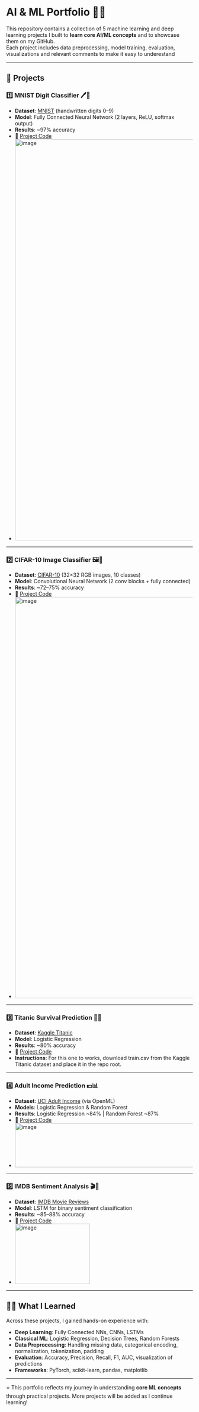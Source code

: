 # AI & ML Portfolio 🚀🤖

This repository contains a collection of 5 machine learning and deep learning projects I built to **learn core AI/ML concepts** and to showcase them on my GitHub.  
Each project includes data preprocessing, model training, evaluation, visualizations and relevant comments to make it easy to underestand

---

## 📂 Projects

### 1️⃣ MNIST Digit Classifier 🖊️🔢
- **Dataset**: [MNIST](http://yann.lecun.com/exdb/mnist/) (handwritten digits 0–9)
- **Model**: Fully Connected Neural Network (2 layers, ReLU, softmax output)
- **Results**: ~97% accuracy
- 🔗 [Project Code](./mnist-digit-classifier)
- <img width="1920" height="1080" alt="image" src="https://github.com/user-attachments/assets/cc8b884d-04bb-4cf0-b381-174424883edc" />


---

### 2️⃣ CIFAR-10 Image Classifier 🖼️🧠
- **Dataset**: [CIFAR-10](https://www.cs.toronto.edu/~kriz/cifar.html) (32×32 RGB images, 10 classes)
- **Model**: Convolutional Neural Network (2 conv blocks + fully connected)
- **Results**: ~72–75% accuracy
- 🔗 [Project Code](./cifar10-image-classifier)
- <img width="1920" height="1080" alt="image" src="https://github.com/user-attachments/assets/ff99d5aa-2222-4aac-a847-9014ab1f780f" />


---

### 3️⃣ Titanic Survival Prediction 🚢⚓
- **Dataset**: [Kaggle Titanic](https://www.kaggle.com/c/titanic)
- **Model**: Logistic Regression
- **Results**: ~80% accuracy
- 🔗 [Project Code](./titanic-survival-prediction)
- **Instructions**: For this one to works, download train.csv from the Kaggle Titanic dataset and place it in the repo root.


---

### 4️⃣ Adult Income Prediction 💵📊
- **Dataset**: [UCI Adult Income](https://archive.ics.uci.edu/ml/datasets/adult) (via OpenML)
- **Models**: Logistic Regression & Random Forest
- **Results**: Logistic Regression ~84% | Random Forest ~87%
- 🔗 [Project Code](./adult-income-prediction)
- <img width="655" height="119" alt="image" src="https://github.com/user-attachments/assets/2553508c-8d4e-402d-8211-5bff8db31150" />


---

### 5️⃣ IMDB Sentiment Analysis 🎬📝
- **Dataset**: [IMDB Movie Reviews](https://ai.stanford.edu/~amaas/data/sentiment/)
- **Model**: LSTM for binary sentiment classification
- **Results**: ~85–88% accuracy
- 🔗 [Project Code](./imdb-sentiment-analysis)
- <img width="202" height="162" alt="image" src="https://github.com/user-attachments/assets/2466832e-b317-4913-8dec-9bf262e16cc6" />


---

## 🧑‍💻 What I Learned
Across these projects, I gained hands-on experience with:
- **Deep Learning**: Fully Connected NNs, CNNs, LSTMs  
- **Classical ML**: Logistic Regression, Decision Trees, Random Forests  
- **Data Preprocessing**: Handling missing data, categorical encoding, normalization, tokenization, padding  
- **Evaluation**: Accuracy, Precision, Recall, F1, AUC, visualization of predictions  
- **Frameworks**: PyTorch, scikit-learn, pandas, matplotlib  

---

⭐ This portfolio reflects my journey in understanding **core ML concepts** through practical projects. More projects will be added as I continue learning! 
